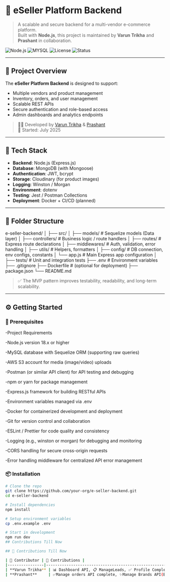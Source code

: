 # 🛒 eSeller Platform Backend

> A scalable and secure backend for a multi-vendor e-commerce platform.  
> Built with **Node.js**, this project is maintained by **Varun Trikha** and **Prashant** in collaboration.

![Node.js](https://img.shields.io/badge/Node.js-18.x-green.svg)
![MYSQL](https://img.shields.io/badge/Database-MySQL-blue.svg)
![License](https://img.shields.io/badge/License-MIT-blue.svg)
![Status](https://img.shields.io/badge/Status-Under_Development-yellow.svg)

---

## 🚀 Project Overview

The **eSeller Platform Backend** is designed to support:
- Multiple vendors and product management
- Inventory, orders, and user management
- Scalable REST APIs
- Secure authentication and role-based access
- Admin dashboards and analytics endpoints

> 🧑‍💻 Developed by [Varun Trikha](https://github.com/tj-web/tj-service) & [Prashant](https://github.com/prashant)  
> 📅 Started: July 2025

---

## 🧱 Tech Stack

- **Backend**: Node.js (Express.js)
- **Database**: MongoDB (with Mongoose)
- **Authentication**: JWT, bcrypt
- **Storage**: Cloudinary (for product images)
- **Logging**: Winston / Morgan
- **Environment**: dotenv
- **Testing**: Jest / Postman Collections
- **Deployment**: Docker + CI/CD (planned)

---

## 📁 Folder Structure



e-seller-backend/
│
├── src/
│   ├── models/         # Sequelize models (Data layer)
│   ├── controllers/    # Business logic / route handlers
│   ├── routes/         # Express route declarations
│   ├── middlewares/    # Auth, validation, error handling
│   ├── utils/          # Helpers, formatters
│   ├── config/         # DB connection, env configs, constants
│   └── app.js          # Main Express app configuration
│
├── tests/              # Unit and integration tests
├── .env                # Environment variables
├── .gitignore
├── Dockerfile          # (optional for deployment)
├── package.json
└── README.md





> ✅ The MVP pattern improves testability, readability, and long-term scalability.

---

## ⚙️ Getting Started

### 🔧 Prerequisites

-Project Requirements

-Node.js version 18.x or higher

-MySQL database with Sequelize ORM (supporting raw queries)

-AWS S3 account for media (image/video) uploads

-Postman (or similar API client) for API testing and debugging

-npm or yarn for package management

-Express.js framework for building RESTful APIs

-Environment variables managed via .env

-Docker  for containerized development and deployment

-Git for version control and collaboration

-ESLint / Prettier for code quality and consistency

-Logging (e.g., winston or morgan) for debugging and monitoring

-CORS handling for secure cross-origin requests

-Error handling middleware for centralized API error management

### 📦 Installation

```bash
# Clone the repo
git clone https://github.com/your-org/e-seller-backend.git
cd e-seller-backend

# Install dependencies
npm install

# Setup environment variables
cp .env.example .env

# Start in development
npm run dev
## Contributions Till Now

## 📌 Contributions Till Now

| 👤 Contributor | 🚀 Contributions |
|----------------|---------------------------------------------------------------|
| **Varun Trikha** | 📊 Dashboard API, 📋 ManageLeads, ✅ Profile Completion, 🔢 LeadsCount |♂️ ManageProduct | 🆘help=support 
| **Prashant**     | ✅Manage orders API complete, ✨Manage Brands API(Brand listing and filters completed) |







